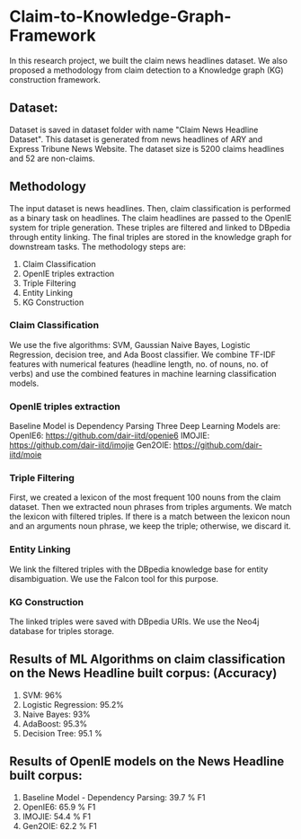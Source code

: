# Claim-to-Knowledge-Graph-Framework
In this research project, we built the claim news headlines dataset. We also proposed a methodology from claim detection to a Knowledge graph (KG) construction framework.
## Dataset: 
Dataset is saved in dataset folder with name "Claim News Headline Dataset". This dataset is generated from news headlines of ARY and Express Tribune News Website. The dataset size is 5200 claims headlines and 52 are non-claims.
## Methodology
The input dataset is news headlines. Then, claim classification is performed as a binary task on headlines. The claim headlines are passed to the OpenIE system for triple generation. These triples are filtered and linked to DBpedia through entity linking. The final triples are stored in the knowledge graph for downstream tasks. The methodology steps are:
1. Claim Classification
2. OpenIE triples extraction
3. Triple Filtering
4. Entity Linking
5. KG Construction
### Claim Classification
We use the five algorithms: SVM, Gaussian Naive Bayes, Logistic Regression, decision tree, and Ada Boost classifier. We combine TF-IDF features with numerical features (headline length, no. of nouns, no. of verbs) and use the combined features in machine learning classification models.
### OpenIE triples extraction
Baseline Model is Dependency Parsing
Three Deep Learning Models are:
OpenIE6: https://github.com/dair-iitd/openie6
IMOJIE: https://github.com/dair-iitd/imojie
Gen2OIE: https://github.com/dair-iitd/moie
### Triple Filtering
First, we created a lexicon of the most frequent 100 nouns from the claim dataset. Then we extracted noun phrases from triples arguments. We match the lexicon with filtered triples. If there is a match between the lexicon noun and an arguments noun phrase, we keep the triple; otherwise, we discard it.
### Entity Linking
We link the filtered triples with the DBpedia knowledge base for entity disambiguation. We use the Falcon tool for this purpose. 
### KG Construction
The linked triples were saved with DBpedia URIs. We use the Neo4j database for triples storage.


## Results of ML Algorithms on claim classification on the News Headline built corpus: (Accuracy)
1. SVM: 96%
2. Logistic Regression: 95.2% 
3. Naive Bayes: 93%
4. AdaBoost: 95.3%
5. Decision Tree: 95.1 %


## Results of OpenIE models on the News Headline built corpus:
1. Baseline Model - Dependency Parsing: 39.7 % F1
2. OpenIE6: 65.9 % F1
3. IMOJIE: 54.4 % F1
4. Gen2OIE: 62.2 % F1
